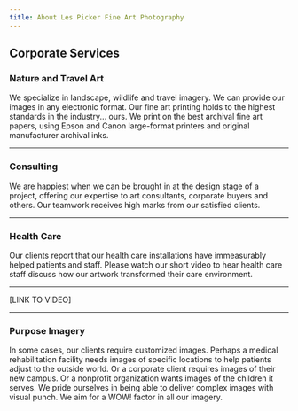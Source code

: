 ```yaml
---
title: About Les Picker Fine Art Photography
---
```

## Corporate Services


### Nature and Travel Art
We specialize in landscape, wildlife and travel imagery. We can provide our images in any electronic format. Our fine art printing holds to the highest standards in the industry... ours. We print on the best archival fine art papers, using Epson and Canon large-format printers and original manufacturer archival inks. 

---

### Consulting 

We are happiest when we can be brought in at the design stage of a project, offering our expertise to art consultants, corporate buyers and others. Our teamwork receives high marks from our satisfied clients.

---

### Health Care

Our clients report that our health care installations have immeasurably helped patients and staff. Please watch our short video to hear health care staff discuss how our artwork transformed their care environment.

---

[LINK TO VIDEO]

---

### Purpose Imagery

In some cases, our clients require customized images. Perhaps a medical rehabilitation facility needs images of specific locations to help patients adjust to the outside world. Or a corporate client requires images of their new campus. Or a nonprofit organization wants images of the children it serves. We pride ourselves in being able to deliver complex images with visual punch. We aim for a WOW! factor in all our imagery. 





